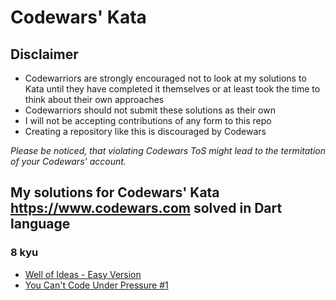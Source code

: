 # Codewars' Kata

## Disclaimer

- Codewarriors are strongly encouraged not to look at my solutions to Kata until they have completed it themselves or at least took the time to think about their own approaches
- Codewarriors should not submit these solutions as their own
- I will not be accepting contributions of any form to this repo
- Creating a repository like this is discouraged by Codewars

_Please be noticed, that violating Codewars ToS might lead to the termitation of your Codewars' account._

## My solutions for Codewars' Kata https://www.codewars.com solved in Dart language

### 8 kyu

- [Well of Ideas - Easy Version](<8%20kyu/%20Well%20of%20Ideas%20-%20Easy%20Version.dart>)
- [You Can't Code Under Pressure #1](<8%20kyu/You%20Can't%20Code%20Under%20Pressure%20%231.dart>)
